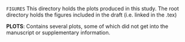 ``FIGURES``
This directory holds the plots produced in this study.
The root directory holds the figures included in the draft (i.e. linked in the .tex)

**PLOTS**:
Contains several plots, some of which did not get into the manuscript or supplementary information.


